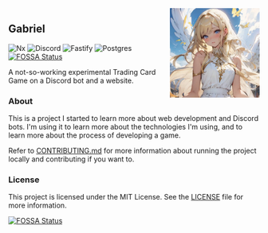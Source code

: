 <img src=".github/assets/gabriel.png" align="right" width="180px" />

## Gabriel

![Nx](https://img.shields.io/badge/nx-143055?style=for-the-badge&logo=nx&logoColor=white)
![Discord](https://img.shields.io/badge/Discord%20Bot-%235865F2.svg?style=for-the-badge&logo=discord&logoColor=white)
![Fastify](https://img.shields.io/badge/fastify-%23000000.svg?style=for-the-badge&logo=fastify&logoColor=white)
![Postgres](https://img.shields.io/badge/postgres-%23316192.svg?style=for-the-badge&logo=postgresql&logoColor=white)
[![FOSSA Status](https://app.fossa.com/api/projects/git%2Bgithub.com%2Felizielx%2Fgabriel.svg?type=shield)](https://app.fossa.com/projects/git%2Bgithub.com%2Felizielx%2Fgabriel?ref=badge_shield)

A not-so-working experimental Trading Card Game on a Discord bot and a website.

### About

This is a project I started to learn more about web development and Discord bots. I'm using it to learn more about the technologies I'm using, and to learn more about the process of developing a game.

Refer to [CONTRIBUTING.md](.github/CONTRIBUTING.md) for more information about running the project locally and contributing if you want to.

### License

This project is licensed under the MIT License. See the [LICENSE](LICENSE) file for more information.


[![FOSSA Status](https://app.fossa.com/api/projects/git%2Bgithub.com%2Felizielx%2Fgabriel.svg?type=large)](https://app.fossa.com/projects/git%2Bgithub.com%2Felizielx%2Fgabriel?ref=badge_large)